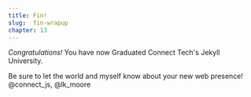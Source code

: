 ```yaml
---
title: Fin!
slug:  fin-wrapup
chapter: 13
---
```

*Congratulations!*  You have now Graduated Connect Tech's Jekyll University.

Be sure to let the world and myself know about your new web presence!  @connect_js, @lk_moore

